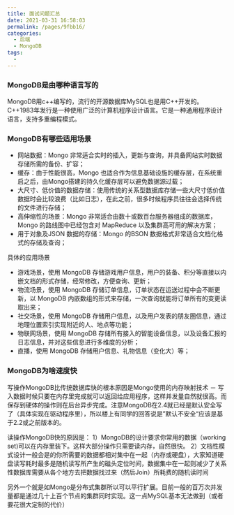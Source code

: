 ```yaml
---
title: 面试问题汇总
date: 2021-03-31 16:58:03
permalink: /pages/9fbb16/
categories:
  - 后端
  - MongoDB
tags:
  - 
---
```

### MongoDB是由哪种语言写的

MongoDB用c++编写的，流行的开源数据库MySQL也是用C++开发的。C++1983年发行是一种使用广泛的计算机程序设计语言。它是一种通用程序设计语言，支持多重编程模式。

### MongoDB有哪些适用场景

- 网站数据：Mongo 非常适合实时的插入，更新与查询，并具备网站实时数据存储所需的备份、扩容；
- 缓存：由于性能很高，Mongo 也适合作为信息基础设施的缓存层，在系统重启之后，由Mongo搭建的持久化缓存层可以避免数据源过载；
- 大尺寸、低价值的数据存储：使用传统的关系型数据库存储一些大尺寸低价值数据时会比较浪费（比如日志），在此之前，很多时候程序员往往会选择传统的文件进行存储；
- 高伸缩性的场景：Mongo 非常适合由数十或数百台服务器组成的数据库，Mongo 的路线图中已经包含对 MapReduce 以及集群高可用的解决方案；
- 用于对象及JSON 数据的存储：Mongo 的BSON 数据格式非常适合文档化格式的存储及查询；

具体的应用场景

- 游戏场景，使用 MongoDB 存储游戏用户信息，用户的装备、积分等直接以内嵌文档的形式存储，经常修改，方便查询、更新；
- 物流场景，使用 MongoDB 存储订单信息，订单状态在运送过程中会不断更新，以 MongoDB 内嵌数组的形式来存储，一次查询就能将订单所有的变更读取出来；
- 社交场景，使用 MongoDB 存储用户信息，以及用户发表的朋友圈信息，通过地理位置索引实现附近的人、地点等功能；
- 物联网场景，使用 MongoDB 存储所有接入的智能设备信息，以及设备汇报的日志信息，并对这些信息进行多维度的分析；
- 直播，使用 MongoDB 存储用户信息、礼物信息（变化大）等；

### MongoDB为啥速度快

写操作MongoDB比传统数据库快的根本原因是Mongo使用的内存映射技术 － 写入数据时候只要在内存里完成就可以返回给应用程序，这样并发量自然就很高。而保存到硬体的操作则在后台异步完成。注意MongoDB在2.4就已经是默认安全写了（具体实现在驱动程序里），所以楼上有同学的回答说是”默认不安全“应该是基于2.2或之前版本的。

读操作MongoDB快的原因是： 1）MongoDB的设计要求你常用的数据（working set)可以在内存里装下。这样大部分操作只需要读内存，自然很快。 2）文档性模式设计一般会是的你所需要的数据都相对集中在一起（内存或硬盘），大家知道硬盘读写耗时最多是随机读写所产生的磁头定位时间，数据集中在一起则减少了关系性数据库需要从各个地方去把数据找过来（然后Join）所耗费的随机读时间

另外一个就是如Mongo是分布式集群所以可以平行扩展。目前一般的百万次并发量都是通过几十上百个节点的集群同时实现。这一点MySQL基本无法做到（或者要花很大定制的代价）

